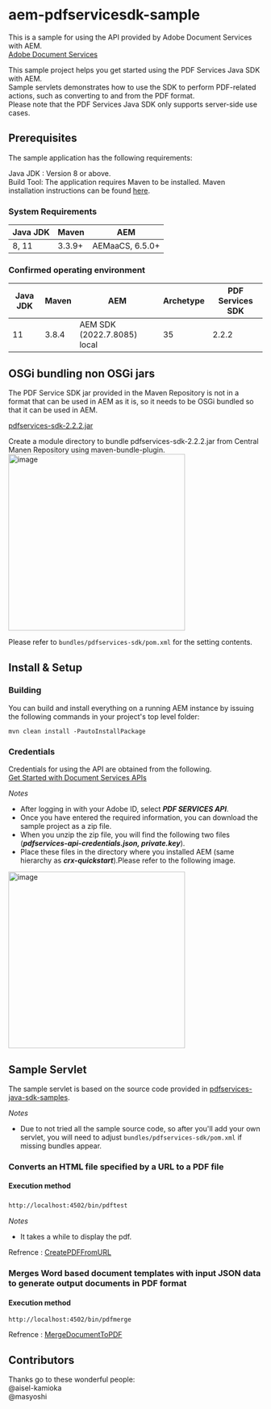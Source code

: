 # aem-pdfservicesdk-sample
This is a sample for using the API provided by Adobe Document Services with AEM.  
[Adobe Document Services](https://developer.adobe.com/document-services/homepage)


This sample project helps you get started using the PDF Services Java SDK with AEM.  
Sample servlets demonstrates how to use the SDK to perform PDF-related actions, such as converting to and from the PDF format.  
Please note that the PDF Services Java SDK only supports server-side use cases.

## Prerequisites
The sample application has the following requirements:

Java JDK : Version 8 or above.  
Build Tool: The application requires Maven to be installed. Maven installation instructions can be found [here](https://maven.apache.org/install.html).  

### System Requirements
| Java JDK | Maven | AEM |
----|----|---- 
| 8, 11 | 3.3.9+ | AEMaaCS, 6.5.0+ | 

### Confirmed operating environment
| Java JDK | Maven | AEM | Archetype | PDF Services SDK |
----|----|----|----|---- 
| 11 | 3.8.4 | AEM SDK (2022.7.8085) local | 35 | 2.2.2 |

  
## OSGi bundling non OSGi jars
The PDF Service SDK jar provided in the Maven Repository is not in a format that can be used in AEM as it is, so it needs to be OSGi bundled so that it can be used in AEM.  

[pdfservices-sdk-2.2.2.jar](https://mvnrepository.com/artifact/com.adobe.documentservices/pdfservices-sdk/2.2.2)  

  
Create a module directory to bundle pdfservices-sdk-2.2.2.jar from Central Manen Repository using maven-bundle-plugin.  
<img width="350" alt="image" src="https://user-images.githubusercontent.com/42370761/184114662-29548a0f-0a05-4218-8de0-85617821426c.png">  

Please refer to `bundles/pdfservices-sdk/pom.xml` for the setting contents.  
  
## Install & Setup
### Building
You can build and install everything on a running AEM instance by issuing the following commands in your project's top level folder:  
    
```mvn clean install -PautoInstallPackage```  

### Credentials
Credentials for using the API are obtained from the following.  
[Get Started with Document Services APIs](https://documentcloud.adobe.com/dc-integration-creation-app-cdn/main.html)  

*Notes*
- After logging in with your Adobe ID, select ***PDF SERVICES API***.  
- Once you have entered the required information, you can download the sample project as a zip file.    
- When you unzip the zip file, you will find the following two files (***pdfservices-api-credentials.json, private.key***).
- Place these files in the directory where you installed AEM (same hierarchy as ***crx-quickstart***).Please refer to the following image.    


<img width="350" alt="image" src="https://user-images.githubusercontent.com/42370761/184122221-0d3c54fe-0019-4bf2-9306-ab50300b6c13.png">
  

## Sample Servlet
The sample servlet is based on the source code provided in [pdfservices-java-sdk-samples](https://github.com/adobe/pdfservices-java-sdk-samples).  

*Notes*  
- Due to not tried all the sample source code, so after you'll add your own servlet, you will need to adjust `bundles/pdfservices-sdk/pom.xml` if missing bundles appear.  

### Converts an HTML file specified by a URL to a PDF file
#### Execution method
`http://localhost:4502/bin/pdftest`　　

*Notes*  
- It takes a while to display the pdf.  


Refrence : [CreatePDFFromURL](https://github.com/adobe/pdfservices-java-sdk-samples/blob/master/src/main/java/com/adobe/pdfservices/operation/samples/createpdf/CreatePDFFromURL.java)  


### Merges Word based document templates with input JSON data to generate output documents in PDF format
#### Execution method
`http://localhost:4502/bin/pdfmerge`
  
Refrence : [MergeDocumentToPDF](https://github.com/adobe/pdfservices-java-sdk-samples/blob/2b41463d2c141cc906387b336a14c77f1a724dd9/src/main/java/com/adobe/platform/operation/samples/documentmerge/MergeDocumentToPDF.java)  

## Contributors
Thanks go to these wonderful people:  
@aisel-kamioka  
@masyoshi  

